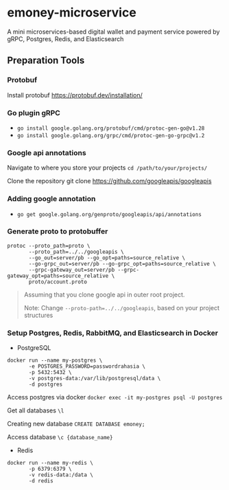# emoney-microservice
A mini microservices-based digital wallet and payment service powered by gRPC, Postgres, Redis, and Elasticsearch

## Preparation Tools
### Protobuf
Install protobuf https://protobuf.dev/installation/

### Go plugin gRPC
- `go install google.golang.org/protobuf/cmd/protoc-gen-go@v1.28`
- `go install google.golang.org/grpc/cmd/protoc-gen-go-grpc@v1.2`

### Google api annotations
Navigate to where you store your projects
`cd /path/to/your/projects/`

Clone the repository
git clone https://github.com/googleapis/googleapis

### Adding google annotation
- `go get google.golang.org/genproto/googleapis/api/annotations`

### Generate proto to protobuffer
```
protoc --proto_path=proto \
       --proto_path=../../googleapis \
       --go_out=server/pb --go_opt=paths=source_relative \
       --go-grpc_out=server/pb --go-grpc_opt=paths=source_relative \
       --grpc-gateway_out=server/pb --grpc-gateway_opt=paths=source_relative \
       proto/account.proto
```
> Assuming that you clone google api in outer root project.
>
> Note: Change `--proto-path=../../googleapis`, based on your project structures

### Setup Postgres, Redis, RabbitMQ, and Elasticsearch in Docker
- PostgreSQL
```
docker run --name my-postgres \
       -e POSTGRES_PASSWORD=passwordrahasia \
       -p 5432:5432 \
       -v postgres-data:/var/lib/postgresql/data \
       -d postgres
```

Access postgres via docker
`docker exec -it my-postgres psql -U postgres`

Get all databases
`\l`

Creating new database
`CREATE DATABASE emoney;`

Access database
`\c {database_name}`

- Redis
```
docker run --name my-redis \
       -p 6379:6379 \
       -v redis-data:/data \
       -d redis
```